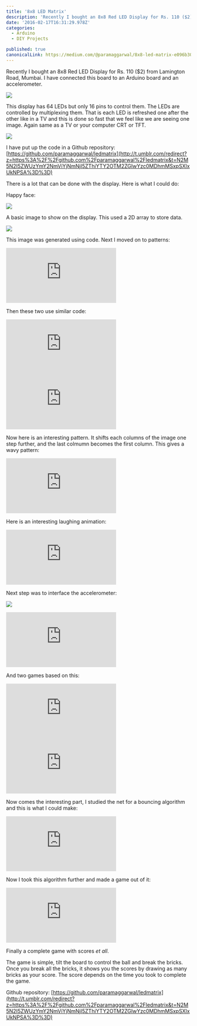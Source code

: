 ```yaml
---
title: '8x8 LED Matrix'
description: 'Recently I bought an 8x8 Red LED Display for Rs. 110 ($2) from Lamington Road, Mumbai. I have connected this board to an Arduino board and an accelerometer. This display has 64 LEDs but only 16 pins…'
date: '2016-02-17T16:31:29.978Z'
categories:
  - Arduino
  - DIY Projects

published: true
canonicalLink: https://medium.com/@paramaggarwal/8x8-led-matrix-e096b3043c74
---
```


Recently I bought an 8x8 Red LED Display for Rs. 110 (\$2) from Lamington Road, Mumbai. I have connected this board to an Arduino board and an accelerometer.

![](./asset-1.jpg)

This display has 64 LEDs but only 16 pins to control them. The LEDs are controlled by multiplexing them. That is each LED is refreshed one after the other like in a TV and this is done so fast that we feel like we are seeing one image. Again same as a TV or your computer CRT or TFT.

![](./asset-2.jpg)

I have put up the code in a Github repository: [https://github.com/paramaggarwal/ledmatrix](http://t.umblr.com/redirect?z=https%3A%2F%2Fgithub.com%2Fparamaggarwal%2Fledmatrix&t=N2M5N2I5ZWUzYmY2NmViYjNmNjI5ZThiYTY2OTM2ZGIwYzc0MDhmMSxpSXlxUkNPSA%3D%3D)

There is a lot that can be done with the display. Here is what I could do:

Happy face:

![](./asset-3.jpg)

A basic image to show on the display. This used a 2D array to store data.

![](./asset-4.jpg)

This image was generated using code. Next I moved on to patterns:

<Embed src="https://player.vimeo.com/video/5378019" height={240} width={320} />

Then these two use similar code:

<Embed src="https://player.vimeo.com/video/5378084" height={240} width={320} />

<Embed src="https://player.vimeo.com/video/5378112" height={240} width={320} />

Now here is an interesting pattern. It shifts each columns of the image one step further, and the last colmumn becomes the first column. This gives a wavy pattern:

<Embed src="https://player.vimeo.com/video/5389019" height={240} width={320} />

Here is an interesting laughing animation:

<Embed src="https://player.vimeo.com/video/5389031" height={240} width={320} />

Next step was to interface the accelerometer:

![](./asset-5.jpg)

<Embed src="https://player.vimeo.com/video/5391971" height={240} width={320} />

And two games based on this:

<Embed src="https://player.vimeo.com/video/5396406" height={240} width={320} />

<Embed src="https://player.vimeo.com/video/5396460" height={240} width={320} />

Now comes the interesting part, I studied the net for a bouncing algorithm and this is what I could make:

<Embed src="https://player.vimeo.com/video/5404756" height={240} width={320} />

Now I took this algorithm further and made a game out of it:

<Embed src="https://player.vimeo.com/video/5419056" height={240} width={320} />

Finally a complete game with scores _et all_.

The game is simple, tilt the board to control the ball and break the bricks. Once you break all the bricks, it shows you the scores by drawing as many bricks as your score. The score depends on the time you took to complete the game.

Github repository: [https://github.com/paramaggarwal/ledmatrix](http://t.umblr.com/redirect?z=https%3A%2F%2Fgithub.com%2Fparamaggarwal%2Fledmatrix&t=N2M5N2I5ZWUzYmY2NmViYjNmNjI5ZThiYTY2OTM2ZGIwYzc0MDhmMSxpSXlxUkNPSA%3D%3D)
